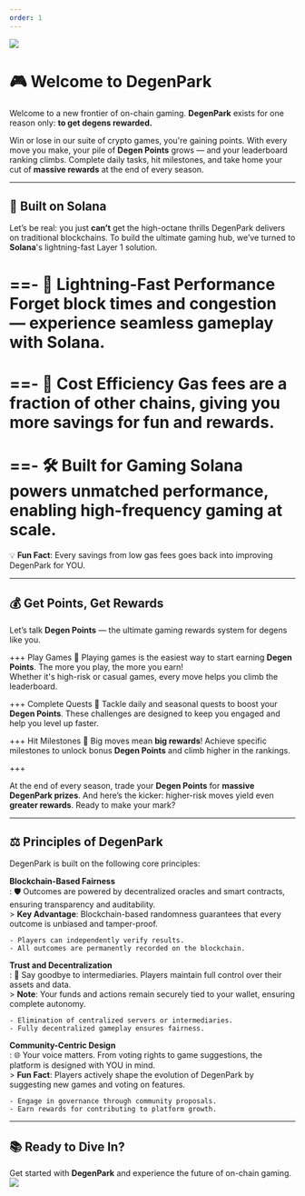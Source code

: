 ```yaml
---
order: 1
---
```

![](/degenpark.gif)


# 🎮 Welcome to DegenPark



Welcome to a new frontier of on-chain gaming. **DegenPark** exists for one reason only: **to get degens rewarded.**

Win or lose in our suite of crypto games, you're gaining points. With every move you make, your pile of **Degen Points** grows — and your leaderboard ranking climbs. Complete daily tasks, hit milestones, and take home your cut of **massive rewards** at the end of every season.

---

## 🚀 Built on Solana

Let’s be real: you just **can’t** get the high-octane thrills DegenPark delivers on traditional blockchains. To build the ultimate gaming hub, we’ve turned to **Solana**'s lightning-fast Layer 1 solution.

==- 🚀 Lightning-Fast Performance
Forget block times and congestion — experience seamless gameplay with Solana.
===

==- 💸 Cost Efficiency
Gas fees are a **fraction** of other chains, giving you more savings for fun and rewards.
===

==- 🛠️ Built for Gaming
Solana powers unmatched performance, enabling high-frequency gaming at scale.
===

💡 **Fun Fact**: Every savings from low gas fees goes back into improving DegenPark for YOU.


---

## 💰 Get Points, Get Rewards

Let’s talk **Degen Points** — the ultimate gaming rewards system for degens like you.

+++ Play Games 🎲
Playing games is the easiest way to start earning **Degen Points**. The more you play, the more you earn!  
Whether it's high-risk or casual games, every move helps you climb the leaderboard.

+++ Complete Quests 🎯
Tackle daily and seasonal quests to boost your **Degen Points**. These challenges are designed to keep you engaged and help you level up faster.

+++ Hit Milestones 🏅
Big moves mean **big rewards**! Achieve specific milestones to unlock bonus **Degen Points** and climb higher in the rankings.

+++

At the end of every season, trade your **Degen Points** for **massive DegenPark prizes**. And here’s the kicker: higher-risk moves yield even **greater rewards**. Ready to make your mark?


---

## ⚖️ Principles of DegenPark

DegenPark is built on the following core principles:

**Blockchain-Based Fairness**  
:   🛡️ Outcomes are powered by decentralized oracles and smart contracts, ensuring transparency and auditability.  
    > **Key Advantage**: Blockchain-based randomness guarantees that every outcome is unbiased and tamper-proof.

    - Players can independently verify results.
    - All outcomes are permanently recorded on the blockchain.

**Trust and Decentralization**  
:   🤝 Say goodbye to intermediaries. Players maintain full control over their assets and data.  
    > **Note**: Your funds and actions remain securely tied to your wallet, ensuring complete autonomy.

    - Elimination of centralized servers or intermediaries.
    - Fully decentralized gameplay ensures fairness.

**Community-Centric Design**  
:   🌐 Your voice matters. From voting rights to game suggestions, the platform is designed with YOU in mind.  
    > **Fun Fact**: Players actively shape the evolution of DegenPark by suggesting new games and voting on features.

    - Engage in governance through community proposals.
    - Earn rewards for contributing to platform growth.


---

## 📚 Ready to Dive In?

Get started with **DegenPark** and experience the future of on-chain gaming.  
[![](../static/getstarted.png)](/guides/get-started.md)
